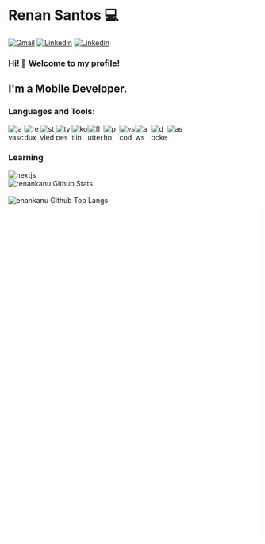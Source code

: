 # Renan Santos 💻

[![Gmail](https://img.shields.io/badge/-Gmail-black?logo=gmail&logoColor=whitesmoke&labelColor=grey)](mailto:renankanu@gmail.com)
[![Linkedin](https://img.shields.io/badge/-Linkedin-black?logo=linkedin&logoColor=whitesmoke&labelColor=grey)](https://www.linkedin.com/in/renansantosbr/) 
[![Linkedin](https://img.shields.io/badge/-Renankanu-black?logo=tor&logoColor=whitesmoke&labelColor=grey)](https://www.renankanu.com.br)


### Hi! 👋 Welcome to my profile!

## I'm a Mobile Developer.

### Languages and Tools:

<img align="left" alt="javascript" height="32" width="32" src="https://cdn.jsdelivr.net/npm/simple-icons@v3/icons/javascript.svg" />

<img align="left" alt="redux" height="32" width="32" src="https://cdn.jsdelivr.net/npm/simple-icons@v3/icons/redux.svg" />

<img align="left" alt="styled-component" height="32" width="32" src="https://cdn.jsdelivr.net/npm/simple-icons@v3/icons/styled-components.svg" />

<img align="left" alt="typescript" height="32" width="32" src="https://cdn.jsdelivr.net/npm/simple-icons@v3/icons/typescript.svg" />

<img align="left" alt="kotlin" height="32" width="32" src="https://cdn.jsdelivr.net/npm/simple-icons@v3/icons/kotlin.svg" />

<img align="left" alt="flutter" height="32" width="32" src="https://cdn.jsdelivr.net/npm/simple-icons@v3/icons/flutter.svg" />

<img align="left" alt="php" height="32" width="32" src="https://cdn.jsdelivr.net/npm/simple-icons@v3/icons/php.svg" />

<img align="left" alt="vscode" height="32" width="32" src="https://cdn.jsdelivr.net/npm/simple-icons@v3/icons/visualstudiocode.svg" />

<img align="left" alt="aws" height="32" width="32" src="https://cdn.jsdelivr.net/npm/simple-icons@v3/icons/amazonaws.svg" />

<img align="left" alt="docker" height="32" width="32" src="https://cdn.jsdelivr.net/npm/simple-icons@v3/icons/docker.svg" />

<img align="left" alt="as" height="32" width="32" src="https://cdn.jsdelivr.net/npm/simple-icons@v3/icons/androidstudio.svg" />

<br />
<br />

### Learning
<img alt="nextjs" height="32" width="32" src="https://cdn.jsdelivr.net/npm/simple-icons@v3/icons/next-dot-js.svg" />

<br />

<img alt="renankanu Github Stats" src="https://github-readme-stats.vercel.app/api?username=renankanu&show_icons=true&theme=dracula" />

<br />
<br />

<img alt="enankanu Github Top Langs" src="https://github-readme-stats.vercel.app/api/top-langs/?username=renankanu&layout=compact&theme=dracula">
<img alt="enankanu Github Top Langs" src="./profile.svg">

